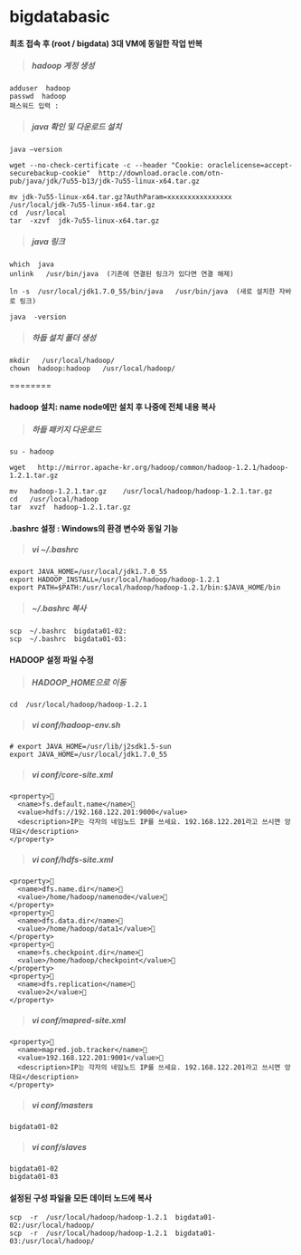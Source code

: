 bigdatabasic
============

#### 최초 접속 후 (root / bigdata) 3대 VM에 동일한 작업 반복
>##### hadoop 계정 생성

    adduser  hadoop
    passwd  hadoop
    패스워드 입력 :

>##### java 확인 및 다운로드 설치

    java –version 
        
    wget --no-check-certificate -c --header "Cookie: oraclelicense=accept-securebackup-cookie"  http://download.oracle.com/otn-pub/java/jdk/7u55-b13/jdk-7u55-linux-x64.tar.gz
    
    mv jdk-7u55-linux-x64.tar.gz?AuthParam=xxxxxxxxxxxxxxxx   /usr/local/jdk-7u55-linux-x64.tar.gz
    cd  /usr/local
    tar  -xzvf  jdk-7u55-linux-x64.tar.gz

>##### java 링크

    which  java
    unlink   /usr/bin/java  (기존에 연결된 링크가 있다면 연결 해제)
    
    ln -s  /usr/local/jdk1.7.0_55/bin/java   /usr/bin/java  (새로 설치한 자바로 링크)
    
    java  -version


>##### 하둡 설치 폴더 생성 

    mkdir   /usr/local/hadoop/
    chown  hadoop:hadoop   /usr/local/hadoop/ 


========

#### hadoop 설치: name node에만 설치 후 나중에 전체 내용 복사

>##### 하둡 패키지 다운로드 

    su - hadoop
    
    wget   http://mirror.apache-kr.org/hadoop/common/hadoop-1.2.1/hadoop-1.2.1.tar.gz

    mv   hadoop-1.2.1.tar.gz    /usr/local/hadoop/hadoop-1.2.1.tar.gz 
    cd   /usr/local/hadoop
    tar  xvzf  hadoop-1.2.1.tar.gz

#### .bashrc 설정 : Windows의 환경 변수와 동일 기능
>##### vi  ~/.bashrc 

    export JAVA_HOME=/usr/local/jdk1.7.0_55
    export HADOOP_INSTALL=/usr/local/hadoop/hadoop-1.2.1
    export PATH=$PATH:/usr/local/hadoop/hadoop-1.2.1/bin:$JAVA_HOME/bin
    
>##### ~/.bashrc 복사

    scp  ~/.bashrc  bigdata01-02:
    scp  ~/.bashrc  bigdata01-03:

#### HADOOP 설정 파일 수정
>##### HADOOP_HOME으로 이동
 
    cd  /usr/local/hadoop/hadoop-1.2.1


>##### vi  conf/hadoop-env.sh

    # export JAVA_HOME=/usr/lib/j2sdk1.5-sun
    export JAVA_HOME=/usr/local/jdk1.7.0_55


>##### vi  conf/core-site.xml

    <property>	
      <name>fs.default.name</name>	
      <value>hdfs://192.168.122.201:9000</value>
      <description>IP는 각자의 네임노드 IP를 쓰세요. 192.168.122.201라고 쓰시면 앙대요</description>
    </property>


>##### vi conf/hdfs-site.xml 

    <property>	
      <name>dfs.name.dir</name>	
      <value>/home/hadoop/namenode</value>
    </property>
    <property>	
      <name>dfs.data.dir</name>	
      <value>/home/hadoop/data1</value>
    </property>
    <property>	
      <name>fs.checkpoint.dir</name>	
      <value>/home/hadoop/checkpoint</value>
    </property>
    <property>	
      <name>dfs.replication</name>	
      <value>2</value>
    </property>


>##### vi  conf/mapred-site.xml 

    <property>	
      <name>mapred.job.tracker</name>	
      <value>192.168.122.201:9001</value>
      <description>IP는 각자의 네임노드 IP를 쓰세요. 192.168.122.201라고 쓰시면 앙대요</description>
    </property>

>##### vi conf/masters 

    bigdata01-02

>##### vi  conf/slaves 

    bigdata01-02
    bigdata01-03


#### 설정된 구성 파일을 모든 데이터 노드에 복사

    scp  -r  /usr/local/hadoop/hadoop-1.2.1  bigdata01-02:/usr/local/hadoop/
    scp  -r  /usr/local/hadoop/hadoop-1.2.1  bigdata01-03:/usr/local/hadoop/







